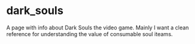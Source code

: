# dark_souls
A page with info about Dark Souls the video game. Mainly I want a clean reference for understanding the value of consumable soul iteams.
